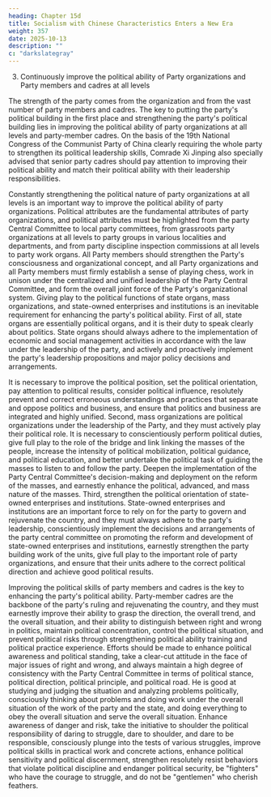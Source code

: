 ```yaml
---
heading: Chapter 15d
title: Socialism with Chinese Characteristics Enters a New Era
weight: 357
date: 2025-10-13
description: ""
c: "darkslategray"
---
```



3. Continuously improve the political ability of Party organizations and Party members and cadres at all levels

The strength of the party comes from the organization and from the vast number of party members
and cadres. The key to putting the party's political building in the first place and strengthening the
party's political building lies in improving the political ability of party organizations at all levels and
party-member cadres. On the basis of the 19th National Congress of the Communist Party of China
clearly requiring the whole party to strengthen its political leadership skills, Comrade Xi Jinping
also specially advised that senior party cadres should pay attention to improving their political
ability and match their political ability with their leadership responsibilities.

Constantly strengthening the political nature of party organizations at all levels is an important way
to improve the political ability of party organizations. Political attributes are the fundamental
attributes of party organizations, and political attributes must be highlighted from the party Central
Committee to local party committees, from grassroots party organizations at all levels to party
groups in various localities and departments, and from party discipline inspection commissions at
all levels to party work organs. All Party members should strengthen the Party's consciousness and
organizational concept, and all Party organizations and all Party members must firmly establish a
sense of playing chess, work in unison under the centralized and unified leadership of the Party
Central Committee, and form the overall joint force of the Party's organizational system.
Giving play to the political functions of state organs, mass organizations, and state-owned
enterprises and institutions is an inevitable requirement for enhancing the party's political ability.
First of all, state organs are essentially political organs, and it is their duty to speak clearly about
politics. State organs should always adhere to the implementation of economic and social
management activities in accordance with the law under the leadership of the party, and actively
and proactively implement the party's leadership propositions and major policy decisions and
arrangements.

It is necessary to improve the political position, set the political orientation, pay attention to political
results, consider political influence, resolutely prevent and correct erroneous understandings and
practices that separate and oppose politics and business, and ensure that politics and business are
integrated and highly unified. Second, mass organizations are political organizations under the
leadership of the Party, and they must actively play their political role. It is necessary to
conscientiously perform political duties, give full play to the role of the bridge and link linking the
masses of the people, increase the intensity of political mobilization, political guidance, and political
education, and better undertake the political task of guiding the masses to listen to and follow the
party. Deepen the implementation of the Party Central Committee's decision-making and
deployment on the reform of the masses, and earnestly enhance the political, advanced, and mass
nature of the masses. Third, strengthen the political orientation of state-owned enterprises and
institutions. State-owned enterprises and institutions are an important force to rely on for the party
to govern and rejuvenate the country, and they must always adhere to the party's leadership,
conscientiously implement the decisions and arrangements of the party central committee on
promoting the reform and development of state-owned enterprises and institutions, earnestly
strengthen the party building work of the units, give full play to the important role of party
organizations, and ensure that their units adhere to the correct political direction and achieve good
political results.

Improving the political skills of party members and cadres is the key to enhancing the party's
political ability. Party-member cadres are the backbone of the party's ruling and rejuvenating the
country, and they must earnestly improve their ability to grasp the direction, the overall trend, and
the overall situation, and their ability to distinguish between right and wrong in politics, maintain
political concentration, control the political situation, and prevent political risks through
strengthening political ability training and political practice experience. Efforts should be made to
enhance political awareness and political standing, take a clear-cut attitude in the face of major
issues of right and wrong, and always maintain a high degree of consistency with the Party Central
Committee in terms of political stance, political direction, political principle, and political road. He
is good at studying and judging the situation and analyzing problems politically, consciously
thinking about problems and doing work under the overall situation of the work of the party and the
state, and doing everything to obey the overall situation and serve the overall situation. Enhance
awareness of danger and risk, take the initiative to shoulder the political responsibility of daring to
struggle, dare to shoulder, and dare to be responsible, consciously plunge into the tests of various
struggles, improve political skills in practical work and concrete actions, enhance political
sensitivity and political discernment, strengthen resolutely resist behaviors that violate political
discipline and endanger political security, be "fighters" who have the courage to struggle, and do
not be "gentlemen" who cherish feathers.

